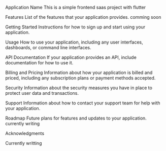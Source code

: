 Application Name
This is a simple frontend saas project with flutter

Features
List of the features that your application provides. comming soon

Getting Started
Instructions for how to sign up and start using your application.

Usage
How to use your application, including any user interfaces, dashboards, or command line interfaces.

API Documentation
If your application provides an API, include documentation for how to use it.

Billing and Pricing
Information about how your application is billed and priced, including any subscription plans or payment methods accepted.

Security
Information about the security measures you have in place to protect user data and transactions.

Support
Information about how to contact your support team for help with your application.

Roadmap
Future plans for features and updates to your application. currently writing

Acknowledgments

Currently writting